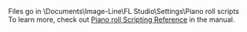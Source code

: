 Files go in \Documents\Image-Line\FL Studio\Settings\Piano roll scripts  
To learn more, check out [Piano roll Scripting Reference](https://www.image-line.com/fl-studio-learning/fl-studio-online-manual/html/pianoroll_scripting_api.htm) in the manual.
